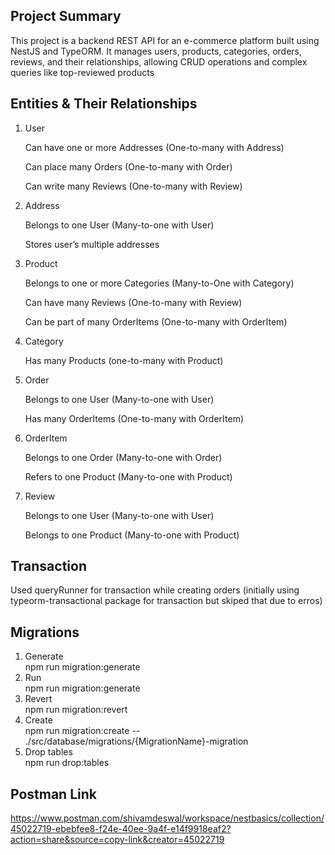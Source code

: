 ## Project Summary
This project is a backend REST API for an e-commerce platform built using NestJS and TypeORM. 
It manages users, products, categories, orders, reviews, and their relationships, allowing CRUD operations and complex queries like top-reviewed products

## Entities & Their Relationships

1. User

   Can have one or more Addresses (One-to-many with Address)
   
   Can place many Orders (One-to-many with Order)
   
   Can write many Reviews (One-to-many with Review)


2. Address
   
   Belongs to one User (Many-to-one with User)
   
   Stores user’s multiple addresses 


3. Product

   Belongs to one or more Categories (Many-to-One with Category)
   
   Can have many Reviews (One-to-many with Review)
   
   Can be part of many OrderItems (One-to-many with OrderItem)


4. Category

   Has many Products (one-to-many with Product)


5. Order

   Belongs to one User (Many-to-one with User)
   
   Has many OrderItems (One-to-many with OrderItem)


6. OrderItem

   Belongs to one Order (Many-to-one with Order)
   
   Refers to one Product (Many-to-one with Product)


7. Review

   Belongs to one User (Many-to-one with User)
   
   Belongs to one Product (Many-to-one with Product)


## Transaction 
Used queryRunner for transaction while creating orders (initially using typeorm-transactional package for transaction but skiped that due to erros)

## Migrations 
1. Generate <br>
   npm run migration:generate <br>
2. Run <br>
   npm run migration:generate <br>
3. Revert <br>
   npm run migration:revert <br>
4. Create <br>
   npm run migration:create -- ./src/database/migrations/{MigrationName}-migration  <br>
5. Drop tables <br>
   npm run drop:tables  <br>


## Postman Link
https://www.postman.com/shivamdeswal/workspace/nestbasics/collection/45022719-ebebfee8-f24e-40ee-9a4f-e14f9918eaf2?action=share&source=copy-link&creator=45022719
